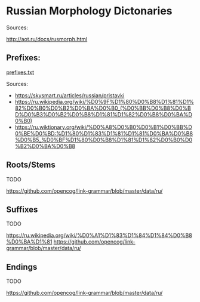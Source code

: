 # Russian Morphology Dictonaries
Sources:

http://aot.ru/docs/rusmorph.html

## Prefixes:
[prefixes.txt](prefixes.txt)

Sources:
- https://skysmart.ru/articles/russian/pristavki
- https://ru.wikipedia.org/wiki/%D0%9F%D1%80%D0%B8%D1%81%D1%82%D0%B0%D0%B2%D0%BA%D0%B0_(%D0%BB%D0%B8%D0%BD%D0%B3%D0%B2%D0%B8%D1%81%D1%82%D0%B8%D0%BA%D0%B0)
- https://ru.wiktionary.org/wiki/%D0%A8%D0%B0%D0%B1%D0%BB%D0%BE%D0%BD:%D1%80%D1%83%D1%81%D1%81%D0%BA%D0%B8%D0%B5_%D0%BF%D1%80%D0%B8%D1%81%D1%82%D0%B0%D0%B2%D0%BA%D0%B8

## Roots/Stems
TODO

https://github.com/opencog/link-grammar/blob/master/data/ru/

## Suffixes
TODO

https://ru.wikipedia.org/wiki/%D0%A1%D1%83%D1%84%D1%84%D0%B8%D0%BA%D1%81
https://github.com/opencog/link-grammar/blob/master/data/ru/

## Endings
TODO

https://github.com/opencog/link-grammar/blob/master/data/ru/

